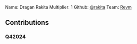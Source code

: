 Name: Dragan Rakita
Multiplier: 1
Github: [@rakita](https://github.com/rakita)
Team: [Revm](https://github.com/bluealloy/revm/commits/main/?author=rakita)

## Contributions
### Q42024
